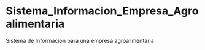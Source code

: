 # Sistema_Informacion_Empresa_Agroalimentaria
Sistema de Información para una empresa agroalimentaria
